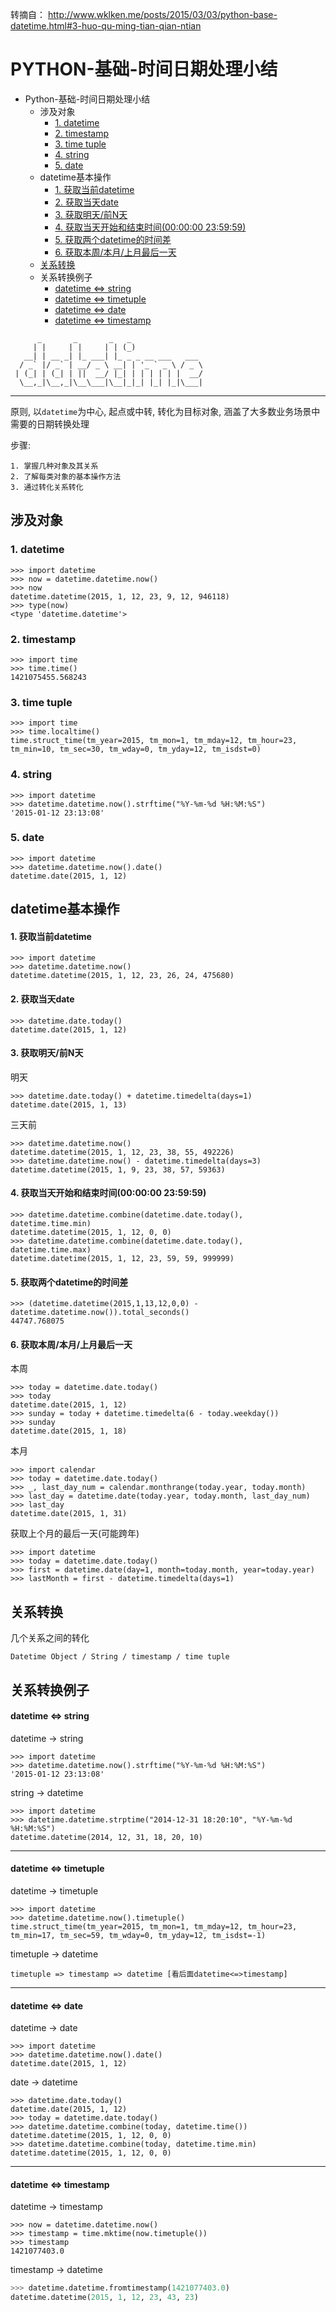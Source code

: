 转摘自：	[<http://www.wklken.me/posts/2015/03/03/python-base-datetime.html#3-huo-qu-ming-tian-qian-ntian>](<http://www.wklken.me/posts/2015/03/03/python-base-datetime.html#3-huo-qu-ming-tian-qian-ntian>)

# PYTHON-基础-时间日期处理小结

- Python-基础-时间日期处理小结
  - 涉及对象
    - [1. datetime](http://www.wklken.me/posts/2015/03/03/python-base-datetime.html#1-datetime)
    - [2. timestamp](http://www.wklken.me/posts/2015/03/03/python-base-datetime.html#2-timestamp)
    - [3. time tuple](http://www.wklken.me/posts/2015/03/03/python-base-datetime.html#3-time-tuple)
    - [4. string](http://www.wklken.me/posts/2015/03/03/python-base-datetime.html#4-string)
    - [5. date](http://www.wklken.me/posts/2015/03/03/python-base-datetime.html#5-date)
  - datetime基本操作
    - [1. 获取当前datetime](http://www.wklken.me/posts/2015/03/03/python-base-datetime.html#1-huo-qu-dang-qian-datetime)
    - [2. 获取当天date](http://www.wklken.me/posts/2015/03/03/python-base-datetime.html#2-huo-qu-dang-tian-date)
    - [3. 获取明天/前N天](http://www.wklken.me/posts/2015/03/03/python-base-datetime.html#3-huo-qu-ming-tian-qian-ntian)
    - [4. 获取当天开始和结束时间(00:00:00 23:59:59)](http://www.wklken.me/posts/2015/03/03/python-base-datetime.html#4-huo-qu-dang-tian-kai-shi-he-jie-shu-shi-jian-000000-235959)
    - [5. 获取两个datetime的时间差](http://www.wklken.me/posts/2015/03/03/python-base-datetime.html#5-huo-qu-liang-ge-datetimede-shi-jian-chai)
    - [6. 获取本周/本月/上月最后一天](http://www.wklken.me/posts/2015/03/03/python-base-datetime.html#6-huo-qu-ben-zhou-ben-yue-shang-yue-zui-hou-yi-tian)
  - [关系转换](http://www.wklken.me/posts/2015/03/03/python-base-datetime.html#guan-xi-zhuan-huan_1)
  - 关系转换例子
    - [datetime <=> string](http://www.wklken.me/posts/2015/03/03/python-base-datetime.html#datetime-string)
    - [datetime <=> timetuple](http://www.wklken.me/posts/2015/03/03/python-base-datetime.html#datetime-timetuple)
    - [datetime <=> date](http://www.wklken.me/posts/2015/03/03/python-base-datetime.html#datetime-date)
    - [datetime <=> timestamp](http://www.wklken.me/posts/2015/03/03/python-base-datetime.html#datetime-timestamp)



```
      _       _       _   _
     | |     | |     | | (_)
   __| | __ _| |_ ___| |_ _ _ __ ___   ___
  / _` |/ _` | __/ _ \ __| | '_ ` _ \ / _ \
 | (_| | (_| | ||  __/ |_| | | | | | |  __/
  \__,_|\__,_|\__\___|\__|_|_| |_| |_|\___|
```

------

原则, 以`datetime`为中心, 起点或中转, 转化为目标对象, 涵盖了大多数业务场景中需要的日期转换处理

步骤:

```
1. 掌握几种对象及其关系
2. 了解每类对象的基本操作方法
3. 通过转化关系转化
```

## 涉及对象

### 1. datetime

```
>>> import datetime
>>> now = datetime.datetime.now()
>>> now
datetime.datetime(2015, 1, 12, 23, 9, 12, 946118)
>>> type(now)
<type 'datetime.datetime'>
```

### 2. timestamp

```
>>> import time
>>> time.time()
1421075455.568243
```

### 3. time tuple

```
>>> import time
>>> time.localtime()
time.struct_time(tm_year=2015, tm_mon=1, tm_mday=12, tm_hour=23, tm_min=10, tm_sec=30, tm_wday=0, tm_yday=12, tm_isdst=0)
```

### 4. string

```
>>> import datetime
>>> datetime.datetime.now().strftime("%Y-%m-%d %H:%M:%S")
'2015-01-12 23:13:08'
```

### 5. date

```
>>> import datetime
>>> datetime.datetime.now().date()
datetime.date(2015, 1, 12)
```

## datetime基本操作

#### 1. 获取当前datetime

```
>>> import datetime
>>> datetime.datetime.now()
datetime.datetime(2015, 1, 12, 23, 26, 24, 475680)
```

#### 2. 获取当天date

```
>>> datetime.date.today()
datetime.date(2015, 1, 12)
```

#### 3. 获取明天/前N天

明天

```
>>> datetime.date.today() + datetime.timedelta(days=1)
datetime.date(2015, 1, 13)
```

三天前

```
>>> datetime.datetime.now()
datetime.datetime(2015, 1, 12, 23, 38, 55, 492226)
>>> datetime.datetime.now() - datetime.timedelta(days=3)
datetime.datetime(2015, 1, 9, 23, 38, 57, 59363)
```

#### 4. 获取当天开始和结束时间(00:00:00 23:59:59)

```
>>> datetime.datetime.combine(datetime.date.today(), datetime.time.min)
datetime.datetime(2015, 1, 12, 0, 0)
>>> datetime.datetime.combine(datetime.date.today(), datetime.time.max)
datetime.datetime(2015, 1, 12, 23, 59, 59, 999999)
```

#### 5. 获取两个datetime的时间差

```
>>> (datetime.datetime(2015,1,13,12,0,0) - datetime.datetime.now()).total_seconds()
44747.768075
```

#### 6. 获取本周/本月/上月最后一天

本周

```
>>> today = datetime.date.today()
>>> today
datetime.date(2015, 1, 12)
>>> sunday = today + datetime.timedelta(6 - today.weekday())
>>> sunday
datetime.date(2015, 1, 18)
```

本月

```
>>> import calendar
>>> today = datetime.date.today()
>>> _, last_day_num = calendar.monthrange(today.year, today.month)
>>> last_day = datetime.date(today.year, today.month, last_day_num)
>>> last_day
datetime.date(2015, 1, 31)
```

获取上个月的最后一天(可能跨年)

```
>>> import datetime
>>> today = datetime.date.today()
>>> first = datetime.date(day=1, month=today.month, year=today.year)
>>> lastMonth = first - datetime.timedelta(days=1)
```

## 关系转换

几个关系之间的转化

```
Datetime Object / String / timestamp / time tuple
```

## 关系转换例子

#### datetime <=> string

datetime -> string

```
>>> import datetime
>>> datetime.datetime.now().strftime("%Y-%m-%d %H:%M:%S")
'2015-01-12 23:13:08'
```

string -> datetime

```
>>> import datetime
>>> datetime.datetime.strptime("2014-12-31 18:20:10", "%Y-%m-%d %H:%M:%S")
datetime.datetime(2014, 12, 31, 18, 20, 10)
```

------

#### datetime <=> timetuple

datetime -> timetuple

```
>>> import datetime
>>> datetime.datetime.now().timetuple()
time.struct_time(tm_year=2015, tm_mon=1, tm_mday=12, tm_hour=23, tm_min=17, tm_sec=59, tm_wday=0, tm_yday=12, tm_isdst=-1)
```

timetuple -> datetime

```
timetuple => timestamp => datetime [看后面datetime<=>timestamp]
```

------

#### datetime <=> date

datetime -> date

```
>>> import datetime
>>> datetime.datetime.now().date()
datetime.date(2015, 1, 12)
```

date -> datetime

```
>>> datetime.date.today()
datetime.date(2015, 1, 12)
>>> today = datetime.date.today()
>>> datetime.datetime.combine(today, datetime.time())
datetime.datetime(2015, 1, 12, 0, 0)
>>> datetime.datetime.combine(today, datetime.time.min)
datetime.datetime(2015, 1, 12, 0, 0)
```

------

#### datetime <=> timestamp

datetime -> timestamp

```
>>> now = datetime.datetime.now()
>>> timestamp = time.mktime(now.timetuple())
>>> timestamp
1421077403.0
```

timestamp -> datetime

```py
>>> datetime.datetime.fromtimestamp(1421077403.0)
datetime.datetime(2015, 1, 12, 23, 43, 23)
```